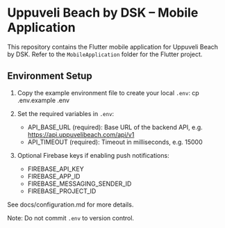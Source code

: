 # Uppuveli Beach by DSK – Mobile Application

This repository contains the Flutter mobile application for Uppuveli Beach by DSK. Refer to the `MobileApplication` folder for the Flutter project.

## Environment Setup

1. Copy the example environment file to create your local `.env`:
   cp .env.example .env

2. Set the required variables in `.env`:
   - API_BASE_URL (required): Base URL of the backend API, e.g. https://api.uppuvelibeach.com/api/v1
   - API_TIMEOUT (required): Timeout in milliseconds, e.g. 15000

3. Optional Firebase keys if enabling push notifications:
   - FIREBASE_API_KEY
   - FIREBASE_APP_ID
   - FIREBASE_MESSAGING_SENDER_ID
   - FIREBASE_PROJECT_ID

See docs/configuration.md for more details.

Note: Do not commit `.env` to version control.
